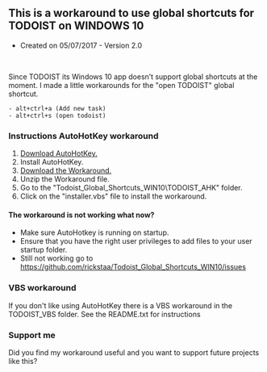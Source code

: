 ## This is a workaround to use global shortcuts for TODOIST on WINDOWS 10
* Created on 05/07/2017 - Version 2.0

<br>

Since TODOIST its Windows 10 app doesn’t support global shortcuts at the moment. I made a  little workarounds for the "open TODOIST" global shortcut.

    - alt+ctrl+a (Add new task)
    - alt+ctrl+s (open todoist)

### Instructions AutoHotKey workaround
1. [Download AutoHotKey.](https://autohotkey.com/)
2. Install AutoHotKey.
3. [Download the Workaround.](https://github.com/rickstaa/Todoist_Global_Shortcuts_WIN10/archive/master.zip)
4. Unzip the Workaround file.
5. Go to the "Todoist_Global_Shortcuts_WIN10\TODOIST_AHK" folder.
6. Click on the "installer.vbs" file to install the workaround.

#### The workaround is not working what now?

- Make sure AutoHotkey is running on startup.
- Ensure that you have the right user privileges to add files to your user startup folder.
- Still not working go to https://github.com/rickstaa/Todoist_Global_Shortcuts_WIN10/issues

### VBS workaround
If you don't like using AutoHotKey there is a VBS workaround in the TODOIST_VBS folder. See the README.txt for instructions 

### Support me
Did you find my workaround useful and you want to support future projects like this? 
